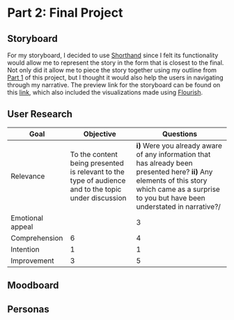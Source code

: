 # Part 2: Final Project

## Storyboard
For my storyboard, I decided to use [Shorthand](https://shorthand.com/) since I felt its functionality would allow me to represent the story in the form that is closest to the final. Not only did it allow me to piece the story together using my outline from [Part 1](/finalproject2.md) of this project, but I thought it would also help the users in navigating through my narrative. The preview link for the storyboard can be found on this [link](https://preview.shorthand.com/i2LOY168IkxSJAyQ), which also included the visualizations made using [Flourish](https://flourish.studio/).

## User Research

  Goal |                Objective                 |                Questions                 
  ------------ | ------------- | -------------
Relevance | To  the content being presented is relevant to the type of audience and to the topic under discussion | **i)** Were you already aware of any information that has already been presented here? **ii)** Any elements of this story which came as a surprise to you but have been understated in narrative?/
Emotional appeal |  | 3
Comprehension | 6 | 4
Intention | 1 | 1
Improvement | 3 | 5

## Moodboard

## Personas
